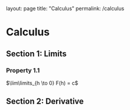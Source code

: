 layout: page
title: "Calculus"
permalink: /calculus

# Calculus

## Section 1: Limits

### Property 1.1

$\lim\limits_{h \to 0} F(h) = c$

## Section 2: Derivative
